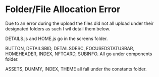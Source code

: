 # Folder/File Allocation Error
Due to an error during the upload the files did not all upload under their designated folders as such I wil detail them below.

DETAILS.js and HOME.js go in the screens folder.

BUTTON, DETAILSBID, DETAILSDESC, FOCUSEDSTATUSBAR, HOMEHEADER, INDEX, NFTCARD, SUBINFO. All go under components folder.

ASSETS, DUMMY, INDEX, THEME all fall under the constants folder.

